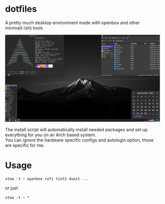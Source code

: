 # dotfiles

A pretty much desktop environment made with openbox and other minimal(-ish) tools

![Screenshot](screenshot.png)

The install script will automatically install needed packages and set up everything for you on an Arch based system. <br>
You can ignore the hardware specific configs and autologin option, those are specific for me.

# Usage
```
stow -t ~ openbox rofi tint2 dunst ...
``` 
or just
```
stow -t ~ *
```
